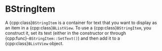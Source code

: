 # BStringItem

A {cpp:class}`BStringItem` is a container for text that you want to
display as an item in a {cpp:class}`BListView`. To use a
{cpp:class}`BStringItem`, you construct it, set its text (either in the
constructor or through {cpp:func}`~BStringItem::SetText()`) and then add it
to a {cpp:class}`BListView` object.
